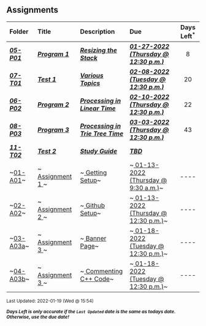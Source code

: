 ## Assignments

| Folder | Title | Description | Due | Days Left<sup>*</sup> |
|:------|:------|:------|:------|:-----:|
| ***<a href="https://github.com/rugbyprof/3013-Algorithms/tree/master/Assignments/05-P01">05-P01</a>*** | ***<a href="https://github.com/rugbyprof/3013-Algorithms/tree/master/Assignments/05-P01"> Program 1 </a>*** | ***<a href="https://github.com/rugbyprof/3013-Algorithms/tree/master/Assignments/05-P01"> Resizing the Stack</a>*** | ***<a href="https://github.com/rugbyprof/3013-Algorithms/tree/master/Assignments/05-P01"> 01-27-2022 (Thursday @ 12:30 p.m.)</a>*** | 8 |
| ***<a href="https://github.com/rugbyprof/3013-Algorithms/tree/master/Assignments/07-T01">07-T01</a>*** | ***<a href="https://github.com/rugbyprof/3013-Algorithms/tree/master/Assignments/07-T01"> Test 1 </a>*** | ***<a href="https://github.com/rugbyprof/3013-Algorithms/tree/master/Assignments/07-T01"> Various Topics</a>*** | ***<a href="https://github.com/rugbyprof/3013-Algorithms/tree/master/Assignments/07-T01"> 02-08-2022 (Tuesday @ 12:30 p.m.)</a>*** | 20 |
| ***<a href="https://github.com/rugbyprof/3013-Algorithms/tree/master/Assignments/06-P02">06-P02</a>*** | ***<a href="https://github.com/rugbyprof/3013-Algorithms/tree/master/Assignments/06-P02"> Program 2 </a>*** | ***<a href="https://github.com/rugbyprof/3013-Algorithms/tree/master/Assignments/06-P02"> Processing in Linear Time</a>*** | ***<a href="https://github.com/rugbyprof/3013-Algorithms/tree/master/Assignments/06-P02"> 02-10-2022 (Thursday @ 12:30 p.m.)</a>*** | 22 |
| ***<a href="https://github.com/rugbyprof/3013-Algorithms/tree/master/Assignments/08-P03">08-P03</a>*** | ***<a href="https://github.com/rugbyprof/3013-Algorithms/tree/master/Assignments/08-P03"> Program 3 </a>*** | ***<a href="https://github.com/rugbyprof/3013-Algorithms/tree/master/Assignments/08-P03"> Processing in Trie Tree Time</a>*** | ***<a href="https://github.com/rugbyprof/3013-Algorithms/tree/master/Assignments/08-P03"> 03-03-2022 (Thursday @ 12:30 p.m.)</a>*** | 43 |
| ***<a href="https://github.com/rugbyprof/3013-Algorithms/tree/master/Assignments/11-T02">11-T02</a>*** | ***<a href="https://github.com/rugbyprof/3013-Algorithms/tree/master/Assignments/11-T02"> Test 2 </a>*** | ***<a href="https://github.com/rugbyprof/3013-Algorithms/tree/master/Assignments/11-T02"> Study Guide</a>*** | ***<a href="https://github.com/rugbyprof/3013-Algorithms/tree/master/Assignments/11-T02"> TBD</a>*** |  |
| ~<a href="https://github.com/rugbyprof/3013-Algorithms/tree/master/Assignments/01-A01">01-A01</a>~ | ~<a href="https://github.com/rugbyprof/3013-Algorithms/tree/master/Assignments/01-A01"> Assignment 1 </a>~ | ~<a href="https://github.com/rugbyprof/3013-Algorithms/tree/master/Assignments/01-A01"> Getting Setup</a>~ | ~<a href="https://github.com/rugbyprof/3013-Algorithms/tree/master/Assignments/01-A01"> 01-13-2022 (Thursday @ 9:30 a.m.)</a>~ | ---- |
| ~<a href="https://github.com/rugbyprof/3013-Algorithms/tree/master/Assignments/02-A02">02-A02</a>~ | ~<a href="https://github.com/rugbyprof/3013-Algorithms/tree/master/Assignments/02-A02"> Assignment 2 </a>~ | ~<a href="https://github.com/rugbyprof/3013-Algorithms/tree/master/Assignments/02-A02"> Github Setup</a>~ | ~<a href="https://github.com/rugbyprof/3013-Algorithms/tree/master/Assignments/02-A02"> 01-13-2022 (Thursday @ 12:30 p.m.)</a>~ | ---- |
| ~<a href="https://github.com/rugbyprof/3013-Algorithms/tree/master/Assignments/03-A03a">03-A03a</a>~ | ~<a href="https://github.com/rugbyprof/3013-Algorithms/tree/master/Assignments/03-A03a"> Assignment 3 </a>~ | ~<a href="https://github.com/rugbyprof/3013-Algorithms/tree/master/Assignments/03-A03a"> Banner Page</a>~ | ~<a href="https://github.com/rugbyprof/3013-Algorithms/tree/master/Assignments/03-A03a"> 01-18-2022 (Tuesday @ 12:30 p.m.)</a>~ | ---- |
| ~<a href="https://github.com/rugbyprof/3013-Algorithms/tree/master/Assignments/04-A03b">04-A03b</a>~ | ~<a href="https://github.com/rugbyprof/3013-Algorithms/tree/master/Assignments/04-A03b"> Assignment 3 </a>~ | ~<a href="https://github.com/rugbyprof/3013-Algorithms/tree/master/Assignments/04-A03b"> Commenting C++ Code</a>~ | ~<a href="https://github.com/rugbyprof/3013-Algorithms/tree/master/Assignments/04-A03b"> 01-18-2022 (Tuesday @ 12:30 p.m.)</a>~ | ---- |

<sup>Last Updated: 2022-01-19 (Wed @ 15:54)</sup> 

<sup>***Days Left is only accurate if the `Last Updated` date is the same as todays date. Otherwise, use the due date!***</sup> 